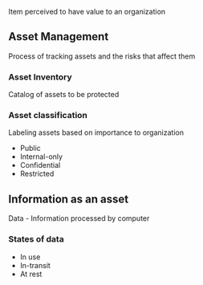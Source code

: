 Item perceived to have value to an organization

## Asset Management
Process of tracking assets and the risks that affect them
### Asset Inventory
Catalog of assets to be protected
### Asset classification
Labeling assets based on importance to organization
- Public
- Internal-only
- Confidential
- Restricted

## Information as an asset
Data - Information processed by computer
### States of data
- In use
- In-transit
- At rest
